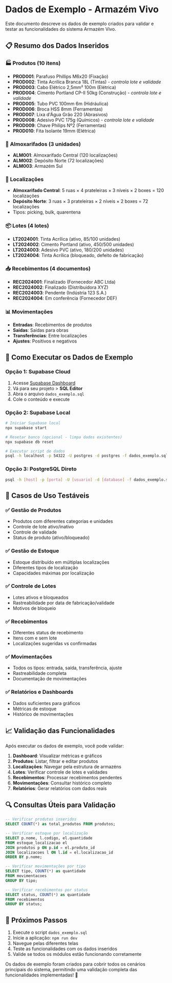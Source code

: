 # Dados de Exemplo - Armazém Vivo

Este documento descreve os dados de exemplo criados para validar e testar as funcionalidades do sistema Armazém Vivo.

## 📋 Resumo dos Dados Inseridos

### 🏭 **Produtos (10 itens)**
- **PROD001**: Parafuso Phillips M6x20 (Fixação)
- **PROD002**: Tinta Acrílica Branca 18L (Tintas) - *controla lote e validade*
- **PROD003**: Cabo Elétrico 2,5mm² 100m (Elétrica)
- **PROD004**: Cimento Portland CP-II 50kg (Construção) - *controla lote e validade*
- **PROD005**: Tubo PVC 100mm 6m (Hidráulica)
- **PROD006**: Broca HSS 8mm (Ferramentas)
- **PROD007**: Lixa d'Água Grão 220 (Abrasivos)
- **PROD008**: Adesivo PVC 175g (Químicos) - *controla lote e validade*
- **PROD009**: Chave Philips Nº2 (Ferramentas)
- **PROD010**: Fita Isolante 19mm (Elétrica)

### 🏢 **Almoxarifados (3 unidades)**
- **ALM001**: Almoxarifado Central (120 localizações)
- **ALM002**: Depósito Norte (72 localizações)
- **ALM003**: Armazém Sul

### 📍 **Localizações**
- **Almoxarifado Central**: 5 ruas × 4 prateleiras × 3 níveis × 2 boxes = 120 localizações
- **Depósito Norte**: 3 ruas × 3 prateleiras × 2 níveis × 2 boxes = 72 localizações
- Tipos: picking, bulk, quarentena

### 📦 **Lotes (4 lotes)**
- **LT2024001**: Tinta Acrílica (ativo, 85/100 unidades)
- **LT2024002**: Cimento Portland (ativo, 450/500 unidades)
- **LT2024003**: Adesivo PVC (ativo, 180/200 unidades)
- **LT2024004**: Tinta Acrílica (bloqueado, defeito de fabricação)

### 📥 **Recebimentos (4 documentos)**
- **REC2024001**: Finalizado (Fornecedor ABC Ltda)
- **REC2024002**: Finalizado (Distribuidora XYZ)
- **REC2024003**: Pendente (Indústria 123 S.A.)
- **REC2024004**: Em conferência (Fornecedor DEF)

### 📊 **Movimentações**
- **Entradas**: Recebimentos de produtos
- **Saídas**: Saídas para obras
- **Transferências**: Entre localizações
- **Ajustes**: Positivos e negativos

## 🚀 Como Executar os Dados de Exemplo

### Opção 1: Supabase Cloud
1. Acesse [Supabase Dashboard](https://supabase.com)
2. Vá para seu projeto > **SQL Editor**
3. Abra o arquivo `dados_exemplo.sql`
4. Cole o conteúdo e execute

### Opção 2: Supabase Local
```bash
# Iniciar Supabase local
npx supabase start

# Resetar banco (opcional - limpa dados existentes)
npx supabase db reset

# Executar script de dados
psql -h localhost -p 54322 -U postgres -d postgres -f dados_exemplo.sql
```

### Opção 3: PostgreSQL Direto
```bash
psql -h [host] -p [porta] -U [usuario] -d [database] -f dados_exemplo.sql
```

## 🧪 Casos de Uso Testáveis

### ✅ **Gestão de Produtos**
- Produtos com diferentes categorias e unidades
- Controle de lote ativo/inativo
- Controle de validade
- Status de produto (ativo/bloqueado)

### ✅ **Gestão de Estoque**
- Estoque distribuído em múltiplas localizações
- Diferentes tipos de localização
- Capacidades máximas por localização

### ✅ **Controle de Lotes**
- Lotes ativos e bloqueados
- Rastreabilidade por data de fabricação/validade
- Motivos de bloqueio

### ✅ **Recebimentos**
- Diferentes status de recebimento
- Itens com e sem lote
- Localizações sugeridas vs confirmadas

### ✅ **Movimentações**
- Todos os tipos: entrada, saída, transferência, ajuste
- Rastreabilidade completa
- Documentação de movimentações

### ✅ **Relatórios e Dashboards**
- Dados suficientes para gráficos
- Métricas de estoque
- Histórico de movimentações

## 📈 Validação das Funcionalidades

Após executar os dados de exemplo, você pode validar:

1. **Dashboard**: Visualizar métricas e gráficos
2. **Produtos**: Listar, filtrar e editar produtos
3. **Localizações**: Navegar pela estrutura de armazéns
4. **Lotes**: Verificar controle de lotes e validades
5. **Recebimentos**: Processar recebimentos pendentes
6. **Movimentações**: Consultar histórico completo
7. **Relatórios**: Gerar relatórios com dados reais

## 🔍 Consultas Úteis para Validação

```sql
-- Verificar produtos inseridos
SELECT COUNT(*) as total_produtos FROM produtos;

-- Verificar estoque por localização
SELECT p.nome, l.codigo, el.quantidade 
FROM estoque_localizacao el
JOIN produtos p ON p.id = el.produto_id
JOIN localizacoes l ON l.id = el.localizacao_id
ORDER BY p.nome;

-- Verificar movimentações por tipo
SELECT tipo, COUNT(*) as quantidade
FROM movimentacoes
GROUP BY tipo;

-- Verificar recebimentos por status
SELECT status, COUNT(*) as quantidade
FROM recebimentos
GROUP BY status;
```

## 🎯 Próximos Passos

1. Execute o script `dados_exemplo.sql`
2. Inicie a aplicação: `npm run dev`
3. Navegue pelas diferentes telas
4. Teste as funcionalidades com os dados inseridos
5. Valide se todos os módulos estão funcionando corretamente

Os dados de exemplo foram criados para cobrir todos os cenários principais do sistema, permitindo uma validação completa das funcionalidades implementadas! 🚀